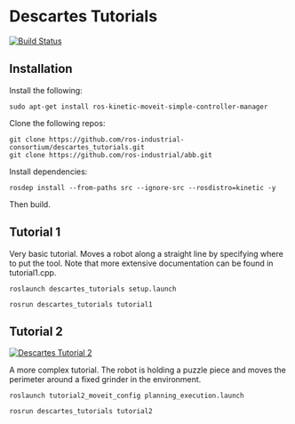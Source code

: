 # Descartes Tutorials
[![Build Status](https://travis-ci.com/ros-industrial-consortium/descartes_tutorials.svg?branch=master)](https://travis-ci.com/ros-industrial-consortium/descartes_tutorials)

## Installation

Install the following:

```
sudo apt-get install ros-kinetic-moveit-simple-controller-manager
```

Clone the following repos:

```
git clone https://github.com/ros-industrial-consortium/descartes_tutorials.git
git clone https://github.com/ros-industrial/abb.git
```

Install dependencies:

```
rosdep install --from-paths src --ignore-src --rosdistro=kinetic -y
```

Then build.

## Tutorial 1
Very basic tutorial. Moves a robot along a straight line by specifying where to
put the tool. Note that more extensive documentation can be found in tutorial1.cpp.
```
roslaunch descartes_tutorials setup.launch
```
```
rosrun descartes_tutorials tutorial1
```

## Tutorial 2

[![Descartes Tutorial 2](https://img.youtube.com/vi/9SsYagiFPAw/0.jpg)](https://www.youtube.com/watch?v=9SsYagiFPAw) 

A more complex tutorial. The robot is holding a puzzle piece and moves the perimeter around a fixed grinder in the environment.
```
roslaunch tutorial2_moveit_config planning_execution.launch
```

```
rosrun descartes_tutorials tutorial2
```


